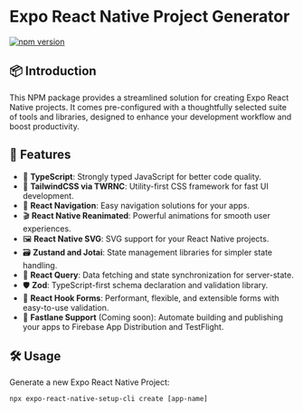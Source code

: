# Expo React Native Project Generator

[![npm version](https://badge.fury.io/js/nx-react-native-cli.svg)](https://www.npmjs.com/package/nx-react-native-cli)

## 📦 Introduction

This NPM package provides a streamlined solution for creating Expo React Native projects. It comes pre-configured with a thoughtfully selected suite of tools and libraries, designed to enhance your development workflow and boost productivity.

## 🚀 Features

- 🔷 **TypeScript**: Strongly typed JavaScript for better code quality.
- 🎨 **TailwindCSS via TWRNC**: Utility-first CSS framework for fast UI development.
- 🧭 **React Navigation**: Easy navigation solutions for your apps.
- 🎬 **React Native Reanimated**: Powerful animations for smooth user experiences.
- 🖼️ **React Native SVG**: SVG support for your React Native projects.
- 🗃️ **Zustand and Jotai**: State management libraries for simpler state handling.
- 🔄 **React Query**: Data fetching and state synchronization for server-state.
- 🛡️ **Zod**: TypeScript-first schema declaration and validation library.
- 📝 **React Hook Forms**: Performant, flexible, and extensible forms with easy-to-use validation.
- 🚀 **Fastlane Support** (Coming soon): Automate building and publishing your apps to Firebase App Distribution and TestFlight.

<h2 id="🛠-usage">🛠 Usage</h2>
<p>Generate a new Expo React Native Project:</p>
<pre><code class="language-bash">npx expo-react-native-setup-cli create [app-name]
</code></pre>
